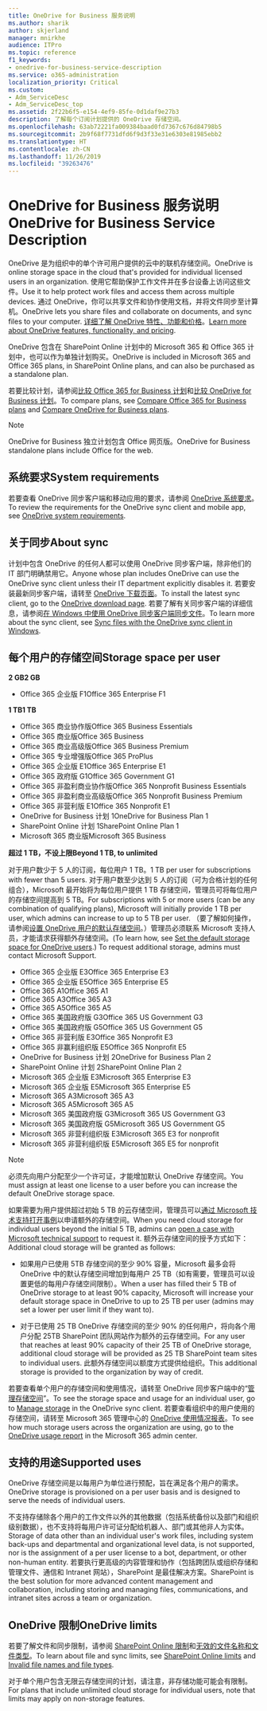 ```yaml
---
title: OneDrive for Business 服务说明
ms.author: sharik
author: skjerland
manager: mnirkhe
audience: ITPro
ms.topic: reference
f1_keywords:
- onedrive-for-business-service-description
ms.service: o365-administration
localization_priority: Critical
ms.custom:
- Adm_ServiceDesc
- Adm_ServiceDesc_top
ms.assetid: 2f22b6f5-e154-4ef9-85fe-0d1daf9e27b3
description: 了解每个订阅计划提供的 OneDrive 存储空间。
ms.openlocfilehash: 63ab72221fa009384baad0fd7367c676d84798b5
ms.sourcegitcommit: 2b9f68f7731dfd6f9d3f33e31e6303e81985ebb2
ms.translationtype: HT
ms.contentlocale: zh-CN
ms.lasthandoff: 11/26/2019
ms.locfileid: "39263476"
---
```

# <a name="onedrive-for-business-service-description"></a><span data-ttu-id="ab93f-103">OneDrive for Business 服务说明</span><span class="sxs-lookup"><span data-stu-id="ab93f-103">OneDrive for Business Service Description</span></span>

<span data-ttu-id="ab93f-104">OneDrive 是为组织中的单个许可用户提供的云中的联机存储空间。</span><span class="sxs-lookup"><span data-stu-id="ab93f-104">OneDrive is online storage space in the cloud that's provided for individual licensed users in an organization.</span></span> <span data-ttu-id="ab93f-105">使用它帮助保护工作文件并在多台设备上访问这些文件。</span><span class="sxs-lookup"><span data-stu-id="ab93f-105">Use it to help protect work files and access them across multiple devices.</span></span> <span data-ttu-id="ab93f-106">通过 OneDrive，你可以共享文件和协作使用文档，并将文件同步至计算机。</span><span class="sxs-lookup"><span data-stu-id="ab93f-106">OneDrive lets you share files and collaborate on documents, and sync files to your computer.</span></span> <span data-ttu-id="ab93f-107">[详细了解 OneDrive 特性、功能和价格](https://go.microsoft.com/fwlink/?linkid=850345)。</span><span class="sxs-lookup"><span data-stu-id="ab93f-107">[Learn more about OneDrive features, functionality, and pricing](https://go.microsoft.com/fwlink/?linkid=850345).</span></span>
  
<span data-ttu-id="ab93f-108">OneDrive 包含在 SharePoint Online 计划中的 Microsoft 365 和 Office 365 计划中，也可以作为单独计划购买。</span><span class="sxs-lookup"><span data-stu-id="ab93f-108">OneDrive is included in Microsoft 365 and Office 365 plans, in SharePoint Online plans, and can also be purchased as a standalone plan.</span></span> 
    
<span data-ttu-id="ab93f-109">若要比较计划，请参阅[比较 Office 365 for Business 计划](https://go.microsoft.com/fwlink/?linkid=799177)和[比较 OneDrive for Business 计划](https://products.office.com/onedrive-for-business/compare-onedrive-for-business-plans)。</span><span class="sxs-lookup"><span data-stu-id="ab93f-109">To compare plans, see [Compare Office 365 for Business plans](https://go.microsoft.com/fwlink/?linkid=799177) and [Compare OneDrive for Business plans](https://products.office.com/onedrive-for-business/compare-onedrive-for-business-plans).</span></span> 
  
> [!NOTE]
> <span data-ttu-id="ab93f-110">OneDrive for Business 独立计划包含 Office 网页版。</span><span class="sxs-lookup"><span data-stu-id="ab93f-110">OneDrive for Business standalone plans include Office for the web.</span></span> 
  
## <a name="system-requirements"></a><span data-ttu-id="ab93f-111">系统要求</span><span class="sxs-lookup"><span data-stu-id="ab93f-111">System requirements</span></span>

<span data-ttu-id="ab93f-112">若要查看 OneDrive 同步客户端和移动应用的要求，请参阅 [OneDrive 系统要求](https://go.microsoft.com/fwlink/?linkid=837584)。</span><span class="sxs-lookup"><span data-stu-id="ab93f-112">To review the requirements for the OneDrive sync client and mobile app, see [OneDrive system requirements](https://go.microsoft.com/fwlink/?linkid=837584).</span></span>
  
## <a name="about-sync"></a><span data-ttu-id="ab93f-113">关于同步</span><span class="sxs-lookup"><span data-stu-id="ab93f-113">About sync</span></span>

<span data-ttu-id="ab93f-114">计划中包含 OneDrive 的任何人都可以使用 OneDrive 同步客户端，除非他们的 IT 部门明确禁用它。</span><span class="sxs-lookup"><span data-stu-id="ab93f-114">Anyone whose plan includes OneDrive can use the OneDrive sync client unless their IT department explicitly disables it.</span></span> <span data-ttu-id="ab93f-115">若要安装最新同步客户端，请转至 [OneDrive 下载页面](https://onedrive.live.com/about/download/)。</span><span class="sxs-lookup"><span data-stu-id="ab93f-115">To install the latest sync client, go to the [OneDrive download page](https://onedrive.live.com/about/download/).</span></span> <span data-ttu-id="ab93f-116">若要了解有关同步客户端的详细信息，请参阅[在 Windows 中使用 OneDrive 同步客户端同步文件](https://support.office.com/article/615391c4-2bd3-4aae-a42a-858262e42a49)。</span><span class="sxs-lookup"><span data-stu-id="ab93f-116">To learn more about the sync client, see [Sync files with the OneDrive sync client in Windows](https://support.office.com/article/615391c4-2bd3-4aae-a42a-858262e42a49).</span></span>
  
## <a name="storage-space-per-user"></a><span data-ttu-id="ab93f-117">每个用户的存储空间</span><span class="sxs-lookup"><span data-stu-id="ab93f-117">Storage space per user</span></span>

<span data-ttu-id="ab93f-118">**2 GB**</span><span class="sxs-lookup"><span data-stu-id="ab93f-118">**2 GB**</span></span>

- <span data-ttu-id="ab93f-119">Office 365 企业版 F1</span><span class="sxs-lookup"><span data-stu-id="ab93f-119">Office 365 Enterprise F1</span></span>

<span data-ttu-id="ab93f-120">**1 TB**</span><span class="sxs-lookup"><span data-stu-id="ab93f-120">**1 TB**</span></span>

- <span data-ttu-id="ab93f-121">Office 365 商业协作版</span><span class="sxs-lookup"><span data-stu-id="ab93f-121">Office 365 Business Essentials</span></span>
- <span data-ttu-id="ab93f-122">Office 365 商业版</span><span class="sxs-lookup"><span data-stu-id="ab93f-122">Office 365 Business</span></span>
- <span data-ttu-id="ab93f-123">Office 365 商业高级版</span><span class="sxs-lookup"><span data-stu-id="ab93f-123">Office 365 Business Premium</span></span>
- <span data-ttu-id="ab93f-124">Office 365 专业增强版</span><span class="sxs-lookup"><span data-stu-id="ab93f-124">Office 365 ProPlus</span></span>
- <span data-ttu-id="ab93f-125">Office 365 企业版 E1</span><span class="sxs-lookup"><span data-stu-id="ab93f-125">Office 365 Enterprise E1</span></span>
- <span data-ttu-id="ab93f-126">Office 365 政府版 G1</span><span class="sxs-lookup"><span data-stu-id="ab93f-126">Office 365 Government G1</span></span>
- <span data-ttu-id="ab93f-127">Office 365 非盈利商业协作版</span><span class="sxs-lookup"><span data-stu-id="ab93f-127">Office 365 Nonprofit Business Essentials</span></span>
- <span data-ttu-id="ab93f-128">Office 365 非盈利商业高级版</span><span class="sxs-lookup"><span data-stu-id="ab93f-128">Office 365 Nonprofit Business Premium</span></span>
- <span data-ttu-id="ab93f-129">Office 365 非营利版 E1</span><span class="sxs-lookup"><span data-stu-id="ab93f-129">Office 365 Nonprofit E1</span></span>
- <span data-ttu-id="ab93f-130">OneDrive for Business 计划 1</span><span class="sxs-lookup"><span data-stu-id="ab93f-130">OneDrive for Business Plan 1</span></span>
- <span data-ttu-id="ab93f-131">SharePoint Online 计划 1</span><span class="sxs-lookup"><span data-stu-id="ab93f-131">SharePoint Online Plan 1</span></span>
- <span data-ttu-id="ab93f-132">Microsoft 365 商业版</span><span class="sxs-lookup"><span data-stu-id="ab93f-132">Microsoft 365 Business</span></span>

<span data-ttu-id="ab93f-133">**超过 1 TB，不设上限**</span><span class="sxs-lookup"><span data-stu-id="ab93f-133">**Beyond 1 TB, to unlimited**</span></span>
 
<span data-ttu-id="ab93f-134">对于用户数少于 5 人的订阅，每位用户 1 TB。</span><span class="sxs-lookup"><span data-stu-id="ab93f-134">1 TB per user for subscriptions with fewer than 5 users.</span></span> <span data-ttu-id="ab93f-135">对于用户数至少达到 5 人的订阅（可为合格计划的任何组合），Microsoft 最开始将为每位用户提供 1 TB 存储空间，管理员可将每位用户的存储空间提高到 5 TB。</span><span class="sxs-lookup"><span data-stu-id="ab93f-135">For subscriptions with 5 or more users (can be any combination of qualifying plans), Microsoft will initially provide 1 TB per user, which admins can increase to up to 5 TB per user.</span></span> <span data-ttu-id="ab93f-136">（要了解如何操作，请参阅[设置 OneDrive 用户的默认存储空间](/onedrive/set-default-storage-space)。）管理员必须联系 Microsoft 支持人员，才能请求获得额外存储空间。</span><span class="sxs-lookup"><span data-stu-id="ab93f-136">(To learn how, see [Set the default storage space for OneDrive users](/onedrive/set-default-storage-space).) To request additional storage, admins must contact Microsoft Support.</span></span>

- <span data-ttu-id="ab93f-137">Office 365 企业版 E3</span><span class="sxs-lookup"><span data-stu-id="ab93f-137">Office 365 Enterprise E3</span></span>
- <span data-ttu-id="ab93f-138">Office 365 企业版 E5</span><span class="sxs-lookup"><span data-stu-id="ab93f-138">Office 365 Enterprise E5</span></span>
- <span data-ttu-id="ab93f-139">Office 365 A1</span><span class="sxs-lookup"><span data-stu-id="ab93f-139">Office 365 A1</span></span>
- <span data-ttu-id="ab93f-140">Office 365 A3</span><span class="sxs-lookup"><span data-stu-id="ab93f-140">Office 365 A3</span></span>
- <span data-ttu-id="ab93f-141">Office 365 A5</span><span class="sxs-lookup"><span data-stu-id="ab93f-141">Office 365 A5</span></span>
- <span data-ttu-id="ab93f-142">Office 365 美国政府版 G3</span><span class="sxs-lookup"><span data-stu-id="ab93f-142">Office 365 US Government G3</span></span>
- <span data-ttu-id="ab93f-143">Office 365 美国政府版 G5</span><span class="sxs-lookup"><span data-stu-id="ab93f-143">Office 365 US Government G5</span></span>
- <span data-ttu-id="ab93f-144">Office 365 非营利版 E3</span><span class="sxs-lookup"><span data-stu-id="ab93f-144">Office 365 Nonprofit E3</span></span>
- <span data-ttu-id="ab93f-145">Office 365 非赢利组织版 E5</span><span class="sxs-lookup"><span data-stu-id="ab93f-145">Office 365 Nonprofit E5</span></span>
- <span data-ttu-id="ab93f-146">OneDrive for Business 计划 2</span><span class="sxs-lookup"><span data-stu-id="ab93f-146">OneDrive for Business Plan 2</span></span>
- <span data-ttu-id="ab93f-147">SharePoint Online 计划 2</span><span class="sxs-lookup"><span data-stu-id="ab93f-147">SharePoint Online Plan 2</span></span>
- <span data-ttu-id="ab93f-148">Microsoft 365 企业版 E3</span><span class="sxs-lookup"><span data-stu-id="ab93f-148">Microsoft 365 Enterprise E3</span></span>
- <span data-ttu-id="ab93f-149">Microsoft 365 企业版 E5</span><span class="sxs-lookup"><span data-stu-id="ab93f-149">Microsoft 365 Enterprise E5</span></span>
- <span data-ttu-id="ab93f-150">Microsoft 365 A3</span><span class="sxs-lookup"><span data-stu-id="ab93f-150">Microsoft 365 A3</span></span>
- <span data-ttu-id="ab93f-151">Microsoft 365 A5</span><span class="sxs-lookup"><span data-stu-id="ab93f-151">Microsoft 365 A5</span></span>
- <span data-ttu-id="ab93f-152">Microsoft 365 美国政府版 G3</span><span class="sxs-lookup"><span data-stu-id="ab93f-152">Microsoft 365 US Government G3</span></span>
- <span data-ttu-id="ab93f-153">Microsoft 365 美国政府版 G5</span><span class="sxs-lookup"><span data-stu-id="ab93f-153">Microsoft 365 US Government G5</span></span>
- <span data-ttu-id="ab93f-154">Microsoft 365 非营利组织版 E3</span><span class="sxs-lookup"><span data-stu-id="ab93f-154">Microsoft 365 E3 for nonprofit</span></span>
- <span data-ttu-id="ab93f-155">Microsoft 365 非营利组织版 E5</span><span class="sxs-lookup"><span data-stu-id="ab93f-155">Microsoft 365 E5 for nonprofit</span></span>

> [!NOTE]
> <span data-ttu-id="ab93f-156">必须先向用户分配至少一个许可证，才能增加默认 OneDrive 存储空间。</span><span class="sxs-lookup"><span data-stu-id="ab93f-156">You must assign at least one license to a user before you can increase the default OneDrive storage space.</span></span> 
  
<span data-ttu-id="ab93f-157">如果需要为用户提供超过初始 5 TB 的云存储空间，管理员可以[通过 Microsoft 技术支持打开事例](https://go.microsoft.com/fwlink/?linkid=869559)以申请额外的存储空间。</span><span class="sxs-lookup"><span data-stu-id="ab93f-157">When you need cloud storage for individual users beyond the initial 5 TB, admins can [open a case with Microsoft technical support](https://go.microsoft.com/fwlink/?linkid=869559) to request it.</span></span> <span data-ttu-id="ab93f-158">额外云存储空间的授予方式如下：</span><span class="sxs-lookup"><span data-stu-id="ab93f-158">Additional cloud storage will be granted as follows:</span></span> 
  
- <span data-ttu-id="ab93f-159">如果用户已使用 5TB 存储空间的至少 90% 容量，Microsoft 最多会将 OneDrive 中的默认存储空间增加到每用户 25 TB（如有需要，管理员可以设置更低的每用户存储空间限制）。</span><span class="sxs-lookup"><span data-stu-id="ab93f-159">When a user has filled their 5 TB of OneDrive storage to at least 90% capacity, Microsoft will increase your default storage space in OneDrive to up to 25 TB per user (admins may set a lower per user limit if they want to).</span></span> 
    
- <span data-ttu-id="ab93f-160">对于已使用 25 TB OneDrive 存储空间的至少 90% 的任何用户，将向各个用户分配 25TB SharePoint 团队网站作为额外的云存储空间。</span><span class="sxs-lookup"><span data-stu-id="ab93f-160">For any user that reaches at least 90% capacity of their 25 TB of OneDrive storage, additional cloud storage will be provided as 25 TB SharePoint team sites to individual users.</span></span> <span data-ttu-id="ab93f-161">此额外存储空间以额度方式提供给组织。</span><span class="sxs-lookup"><span data-stu-id="ab93f-161">This additional storage is provided to the organization by way of credit.</span></span>
    
<span data-ttu-id="ab93f-162">若要查看单个用户的存储空间和使用情况，请转至 OneDrive 同步客户端中的“[管理存储空间](https://support.office.com/article/31519161-059C-4764-B6F8-F5CD29F7FE68)”。</span><span class="sxs-lookup"><span data-stu-id="ab93f-162">To see the storage space and usage for an individual user, go to [Manage storage](https://support.office.com/article/31519161-059C-4764-B6F8-F5CD29F7FE68) in the OneDrive sync client.</span></span> <span data-ttu-id="ab93f-163">若要查看组织中的用户使用的存储空间，请转至 Microsoft 365 管理中心的 [OneDrive 使用情况报表](/office365/admin/activity-reports/onedrive-for-business-usage)。</span><span class="sxs-lookup"><span data-stu-id="ab93f-163">To see how much storage users across the organization are using, go to the [OneDrive usage report](/office365/admin/activity-reports/onedrive-for-business-usage) in the Microsoft 365 admin center.</span></span> 
   
## <a name="supported-uses"></a><span data-ttu-id="ab93f-164">支持的用途</span><span class="sxs-lookup"><span data-stu-id="ab93f-164">Supported uses</span></span>

<span data-ttu-id="ab93f-165">OneDrive 存储空间是以每用户为单位进行预配，旨在满足各个用户的需求。</span><span class="sxs-lookup"><span data-stu-id="ab93f-165">OneDrive storage is provisioned on a per user basis and is designed to serve the needs of individual users.</span></span>
  
<span data-ttu-id="ab93f-166">不支持存储除各个用户的工作文件以外的其他数据（包括系统备份以及部门和组织级别数据），也不支持将每用户许可证分配给机器人、部门或其他非人为实体。</span><span class="sxs-lookup"><span data-stu-id="ab93f-166">Storage of data other than an individual user's work files, including system back-ups and departmental and organizational level data, is not supported, nor is the assignment of a per user license to a bot, department, or other non-human entity.</span></span> <span data-ttu-id="ab93f-167">若要执行更高级的内容管理和协作（包括跨团队或组织存储和管理文件、通信和 Intranet 网站），SharePoint 是最佳解决方案。</span><span class="sxs-lookup"><span data-stu-id="ab93f-167">SharePoint is the best solution for more advanced content management and collaboration, including storing and managing files, communications, and intranet sites across a team or organization.</span></span>
  
## <a name="onedrive-limits"></a><span data-ttu-id="ab93f-168">OneDrive 限制</span><span class="sxs-lookup"><span data-stu-id="ab93f-168">OneDrive limits</span></span>

<span data-ttu-id="ab93f-169">若要了解文件和同步限制，请参阅 [SharePoint Online 限制](/office365/servicedescriptions/sharepoint-online-service-description/sharepoint-online-limits)和[无效的文件名称和文件类型](https://support.office.com/article/64883a5d-228e-48f5-b3d2-eb39e07630fa)。</span><span class="sxs-lookup"><span data-stu-id="ab93f-169">To learn about file and sync limits, see [SharePoint Online limits](/office365/servicedescriptions/sharepoint-online-service-description/sharepoint-online-limits) and [Invalid file names and file types](https://support.office.com/article/64883a5d-228e-48f5-b3d2-eb39e07630fa).</span></span>
  
<span data-ttu-id="ab93f-170">对于单个用户包含无限云存储空间的计划，请注意，非存储功能可能会有限制。</span><span class="sxs-lookup"><span data-stu-id="ab93f-170">For plans that include unlimited cloud storage for individual users, note that limits may apply on non-storage features.</span></span> 
  